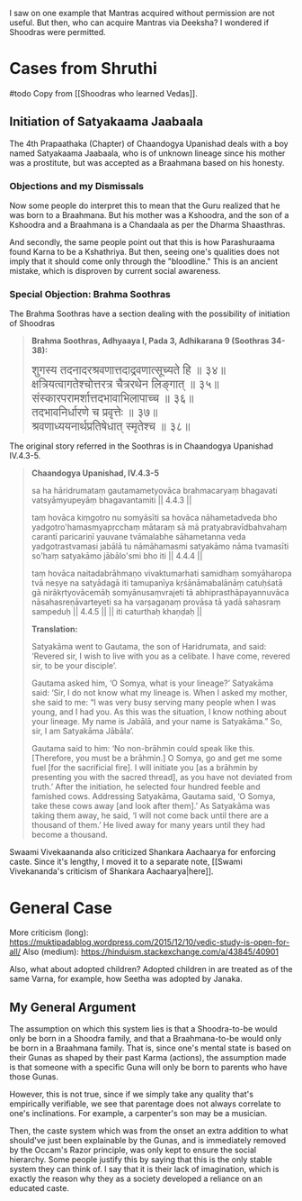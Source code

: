 I saw on one example that Mantras acquired without permission are not useful. But then, who can acquire Mantras via Deeksha? I wondered if Shoodras were permitted.
# Cases from Shruthi

#todo Copy from [[Shoodras who learned Vedas]].

## Initiation of Satyakaama Jaabaala
The 4th Prapaathaka (Chapter) of Chaandogya Upanishad deals with a boy named Satyakaama Jaabaala, who is of unknown lineage since his mother was a prostitute, but was accepted as a Braahmana based on his honesty.
### Objections and my Dismissals
Now some people do interpret this to mean that the Guru realized that he was born to a Braahmana. But his mother was a Kshoodra, and the son of a Kshoodra and a Braahmana is a Chandaala as per the Dharma Shaasthras.

And secondly, the same people point out that this is how Parashuraama found Karna to be a Kshathriya. But then, seeing one's qualities does not imply that it should come only through the "bloodline." This is an ancient mistake, which is disproven by current social awareness.
### Special Objection: Brahma Soothras
The Brahma Soothras have a section dealing with the possibility of initiation of Shoodras

> **Brahma Soothras, Adhyaaya I, Pada 3, Adhikarana 9 (Soothras 34-38):**
> 
> <span style="font-size:145%">शुगस्य तदनादरश्रवणात्तदाद्रवणात्सूच्यते हि ॥ ३४॥<br>क्षत्रियत्वागतेश्चोत्तरत्र चैत्ररथेन लिङ्गात् ॥ ३५॥<br>संस्कारपरामर्शात्तदभावाभिलापाच्च ॥ ३६॥<br>तदभावनिर्धारणे च प्रवृत्तेः ॥ ३७॥<br>श्रवणाध्ययनार्थप्रतिषेधात् स्मृतेश्च ॥ ३८॥</span>

The original story referred in the Soothras is in Chaandogya Upanishad IV.4.3-5.

> **Chaandogya Upanishad, IV.4.3-5**
> 
> sa ha hāridrumataṃ gautamametyovāca brahmacaryaṃ bhagavati vatsyāmyupeyāṃ bhagavantamiti || 4.4.3 ||
> 
> taṃ hovāca kiṃgotro nu somyāsīti sa hovāca nāhametadveda bho yadgotro'hamasmyapṛcchaṃ mātaraṃ sā mā pratyabravīdbahvahaṃ carantī paricariṇī yauvane tvāmalabhe sāhametanna veda yadgotrastvamasi jabālā tu nāmāhamasmi satyakāmo nāma tvamasīti so'haṃ satyakāmo jābālo'smi bho iti || 4.4.4 ||
> 
> taṃ hovāca naitadabrāhmaṇo vivaktumarhati samidhaṃ somyāharopa tvā neṣye na satyādagā iti tamupanīya kṛśānāmabalānāṃ catuḥśatā gā nirākṛtyovācemāḥ somyānusaṃvrajeti tā abhiprasthāpayannuvāca nāsahasreṇāvarteyeti sa ha varṣagaṇaṃ provāsa tā yadā sahasraṃ sampeduḥ || 4.4.5 || || iti caturthaḥ khaṇḍaḥ ||
> 
> **Translation:**
> 
> Satyakāma went to Gautama, the son of Haridrumata, and said: ‘Revered sir, I wish to live with you as a celibate. I have come, revered sir, to be your disciple’.
> 
> Gautama asked him, ‘O Somya, what is your lineage?’ Satyakāma said: ‘Sir, I do not know what my lineage is. When I asked my mother, she said to me: “I was very busy serving many people when I was young, and I had you. As this was the situation, I know nothing about your lineage. My name is Jabālā, and your name is Satyakāma.” So, sir, I am Satyakāma Jābāla’.
> 
> Gautama said to him: ‘No non-brāhmin could speak like this. [Therefore, you must be a brāhmin.] O Somya, go and get me some fuel [for the sacrificial fire]. I will initiate you [as a brāhmin by presenting you with the sacred thread], as you have not deviated from truth.’ After the initiation, he selected four hundred feeble and famished cows. Addressing Satyakāma, Gautama said, ‘O Somya, take these cows away [and look after them].’ As Satyakāma was taking them away, he said, ‘I will not come back until there are a thousand of them.’ He lived away for many years until they had become a thousand.

Swaami Vivekaananda also criticized Shankara Aachaarya for enforcing caste. Since it's lengthy, I moved it to a separate note, [[Swami Vivekananda's criticism of Shankara Aachaarya|here]].

# General Case
More criticism (long): https://muktipadablog.wordpress.com/2015/12/10/vedic-study-is-open-for-all/
Also (medium): https://hinduism.stackexchange.com/a/43845/40901

Also, what about adopted children? Adopted children in are treated as of the same Varna, for example, how Seetha was adopted by Janaka.

## My General Argument

The assumption on which this system lies is that a Shoodra-to-be would only be born in a Shoodra family, and that a Braahmana-to-be would only be born in a Braahmana family. That is, since one's mental state is based on their Gunas as shaped by their past Karma (actions), the assumption made is that someone with a specific Guna will only be born to parents who have those Gunas.

However, this is not true, since if we simply take any quality that's empirically verifiable, we see that parentage does not always correlate to one's inclinations. For example, a carpenter's son may be a musician.

Then, the caste system which was from the onset an extra addition to what should've just been explainable by the Gunas, and is immediately removed by the Occam's Razor principle, was only kept to ensure the social hierarchy. Some people justify this by saying that this is the only stable system they can think of. I say that it is their lack of imagination, which is exactly the reason why they as a society developed a reliance on an educated caste.